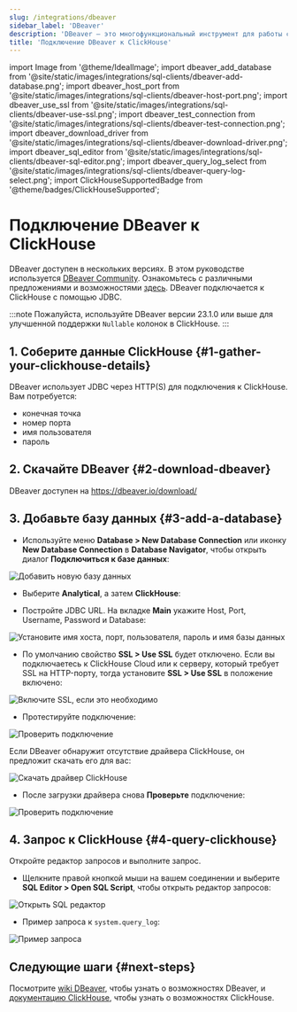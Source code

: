 ```yaml
---
slug: /integrations/dbeaver
sidebar_label: 'DBeaver'
description: 'DBeaver — это многофункциональный инструмент для работы с базами данных.'
title: 'Подключение DBeaver к ClickHouse'
---
```


import Image from '@theme/IdealImage';
import dbeaver_add_database from '@site/static/images/integrations/sql-clients/dbeaver-add-database.png';
import dbeaver_host_port from '@site/static/images/integrations/sql-clients/dbeaver-host-port.png';
import dbeaver_use_ssl from '@site/static/images/integrations/sql-clients/dbeaver-use-ssl.png';
import dbeaver_test_connection from '@site/static/images/integrations/sql-clients/dbeaver-test-connection.png';
import dbeaver_download_driver from '@site/static/images/integrations/sql-clients/dbeaver-download-driver.png';
import dbeaver_sql_editor from '@site/static/images/integrations/sql-clients/dbeaver-sql-editor.png';
import dbeaver_query_log_select from '@site/static/images/integrations/sql-clients/dbeaver-query-log-select.png';
import ClickHouseSupportedBadge from '@theme/badges/ClickHouseSupported';


# Подключение DBeaver к ClickHouse

<ClickHouseSupportedBadge/>

DBeaver доступен в нескольких версиях. В этом руководстве используется [DBeaver Community](https://dbeaver.io/). Ознакомьтесь с различными предложениями и возможностями [здесь](https://dbeaver.com/edition/). DBeaver подключается к ClickHouse с помощью JDBC.

:::note
Пожалуйста, используйте DBeaver версии 23.1.0 или выше для улучшенной поддержки `Nullable` колонок в ClickHouse.
:::

## 1. Соберите данные ClickHouse {#1-gather-your-clickhouse-details}

DBeaver использует JDBC через HTTP(S) для подключения к ClickHouse. Вам потребуется:

- конечная точка
- номер порта
- имя пользователя
- пароль

## 2. Скачайте DBeaver {#2-download-dbeaver}

DBeaver доступен на https://dbeaver.io/download/

## 3. Добавьте базу данных {#3-add-a-database}

- Используйте меню **Database > New Database Connection** или иконку **New Database Connection** в **Database Navigator**, чтобы открыть диалог **Подключиться к базе данных**:

<Image img={dbeaver_add_database} size="md" border alt="Добавить новую базу данных" />

- Выберите **Analytical**, а затем **ClickHouse**:

- Постройте JDBC URL. На вкладке **Main** укажите Host, Port, Username, Password и Database:

<Image img={dbeaver_host_port} size="md" border alt="Установите имя хоста, порт, пользователя, пароль и имя базы данных" />

- По умолчанию свойство **SSL > Use SSL** будет отключено. Если вы подключаетесь к ClickHouse Cloud или к серверу, который требует SSL на HTTP-порту, тогда установите **SSL > Use SSL** в положение включено:

<Image img={dbeaver_use_ssl} size="md" border alt="Включите SSL, если это необходимо" />

- Протестируйте подключение:

<Image img={dbeaver_test_connection} size="md" border alt="Проверить подключение" />

Если DBeaver обнаружит отсутствие драйвера ClickHouse, он предложит скачать его для вас:

<Image img={dbeaver_download_driver} size="md" border alt="Скачать драйвер ClickHouse" />

- После загрузки драйвера снова **Проверьте** подключение:

<Image img={dbeaver_test_connection} size="md" border alt="Проверить подключение" />

## 4. Запрос к ClickHouse {#4-query-clickhouse}

Откройте редактор запросов и выполните запрос.

- Щелкните правой кнопкой мыши на вашем соединении и выберите **SQL Editor > Open SQL Script**, чтобы открыть редактор запросов:

<Image img={dbeaver_sql_editor} size="md" border alt="Открыть SQL редактор" />

- Пример запроса к `system.query_log`:

<Image img={dbeaver_query_log_select} size="md" border alt="Пример запроса" />

## Следующие шаги {#next-steps}

Посмотрите [wiki DBeaver](https://github.com/dbeaver/dbeaver/wiki), чтобы узнать о возможностях DBeaver, и [документацию ClickHouse](https://clickhouse.com/docs), чтобы узнать о возможностях ClickHouse.
